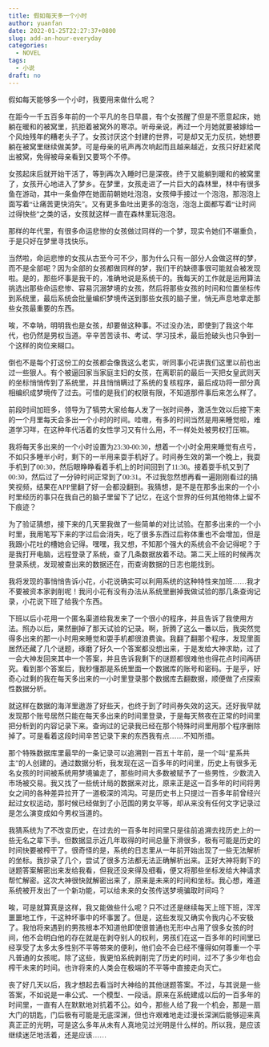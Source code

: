 ```yaml
---
title: 假如每天多一个小时
author: yuanfan
date: 2022-01-25T22:27:37+0800
slug: add-an-hour-everyday
categories:
  - NOVEL
tags:
  - 小说
draft: no
---
```


<font face="微软雅黑">假如每天能够多一个小时，我要用来做什么呢？

<!--more-->

在距今一千五百多年前的一个平凡的冬日早晨，有个女孩醒了但是不愿意起床，她躺在暖和的被窝里，抗拒着被窝外的寒凉。听母亲说，再过一个月她就要被嫁给一个风烛残年的糟老头子了。女孩讨厌这个封建的世界，可是却又无力反抗，她想要躺在被窝里继续做美梦。可是母亲的吼声再次响起而且越来越近，女孩只好赶紧爬出被窝，免得被母亲看到又要骂个不停。

女孩起床后就开始干活了，等到再次入睡时已是深夜。终于又能躺到暖和的被窝里了，女孩开心地进入了梦乡。在梦里，女孩走进了一片巨大的森林里，林中有很多鱼在游动，其中一条鱼停在她面前朝她吐泡泡，女孩伸手接过一个泡泡，那泡泡上面写着“让痛苦更快消失”。又有更多鱼吐出更多的泡泡，泡泡上面都写着“让时间过得快些”之类的话，女孩就这样一直在森林里玩泡泡。

那样的年代里，有很多命运悲惨的女孩做过同样的一个梦，现实令她们不堪重负，于是只好在梦里寻找快乐。

当然啦，命运悲惨的女孩从古至今可不少，那为什么只有一部分人会做这样的梦，而不是全部呢？因为全部的女孩都做同样的梦，我们干的缺德事很可能就会被发现啦。是的，那些坏事是我干的，准确地说是系统干的。我每天的工作就是运用算法挑选出那些命运悲惨、容易沉溺梦境的女孩，然后将那些女孩的时间和位置坐标传到系统里，最后系统会批量编织梦境传送到那些女孩的脑子里，悄无声息地拿走那些女孩最重要的东西。

唉，不幸呐，明明我也是女孩，却要做这种事。不过没办法，即使到了我这个年代，也仍然是男权当道。辛辛苦苦读书、考试、学习技术，最后抢破头也只争到一个这样的岗位来糊口。

倒也不是每个打这份工的女孩都会像我这么老实，听同事小花讲我们这里以前也出过一些狠人。有个被逼回家当家庭主妇的女孩，在离职前的最后一天把女皇武则天的坐标悄悄传到了系统里，并且悄悄瞒过了系统的复核程序，最后成功将一部分真相编织成梦境传了过去。可惜的是我们的权限有限，不知道那件事后来怎么样了。

前段时间加班多，领导为了犒劳大家给每人发了一张时间券，激活生效以后接下来的一个月里每天会多出一个小时的时间。哇嗷，有多的时间当然是用来睡觉啦，难道学习咩，在这种年代活着的女性学习又有什么用，不一样处处被男权打压嘛。

我将每天多出来的一个小时设置为23:30-00:30，想着一个小时全用来睡觉有点亏，不如只多睡半小时，剩下的一半用来耍手机好了。时间券生效的第一个晚上，我耍手机到了00:30，然后眼睁睁看着手机上的时间回到了11:30。接着耍手机又到了00:30，然后过了一分钟时间正常到了00:31。不过我忽然想再看一遍刚刚看过的搞笑视频，结果在APP里翻了好一会都没翻到。我猜想，是不是在那多出来的一个小时里经历的事只在我自己的脑子里留下了记忆，在这个世界的任何其他物体上留不下痕迹？

为了验证猜想，接下来的几天里我做了一些简单的对比试验。在那多出来的一个小时里，我用笔写下来的字过后会消失，吃了很多东西过后称体重也不会增加，但是我跟小花吐的槽她会记得。嘿嘿，我又想，不知那个强大的系统会不会记得呢？于是我打开电脑，远程登录了系统，查了几条数据放着不动。第二天上班的时候再次登录系统，发现被查出来的数据还在，而查询数据的日志也能找到。

我将发现的事悄悄告诉小花，小花说确实可以利用系统的这种特性来加班……我才不要被资本家剥削呢！我问小花有没有办法从系统里删掉我做试验的那几条查询记录，小花说下班了给我个东西。

下班以后小花用一个匿名渠道给我发来了一个很小的程序，并且告诉了我使用方法。照办以后，果然删掉了那天试验的记录。啊，折腾了这么一番以后，我突然觉得多出来的那一小时用来睡觉和耍手机都很浪费诶。我翻了翻那个程序，发现里面居然还藏了几个谜题，琢磨了好久一个答案都没想出来，于是发给大神求助，过了一会大神发回来其中一个答案，并且告诉我剩下的谜题都很难他也得花点时间再研究。看到那个答案后，我秒懂那是系统里面一个数据库的账号和密码。于是乎，好奇心过剩的我在每天多出来的一小时里登录那个数据库去翻数据，顺便做了点探索性数据分析。

就这样在数据的海洋里遨游了好些天，也终于到了时间券失效的这天。还好我早就发现那个账号居然只能在每天多出来的时间里登录，于是每天熬夜在正常的时间里把分析到的内容记录下来。查询过的记录我已经在那个特殊时间里用那个程序删除掉了。可是看着这段时间辛苦记录下来的东西我有点……不知所措。

那个特殊数据库里最早的一条记录可以追溯到一百五十年前，是一个叫“星系共主”的人创建的。通过数据分析，我发现在这一百多年的时间里，历史上有很多无名女孩的时间被系统用梦境骗走了，那些时间大多数被赋予了一些男性，少数流入市场被交易。我又找了一些统计局的数据来对比，原来正是这一百多年的时间将男女之间的各种差异拉开了一道极深的鸿沟。可是历史书上只提过一百多年前曾经兴起过女权运动，那时候已经做到了小范围的男女平等，却从来没有任何文字记录过是怎么演变成如今男权当道的。

我猜系统为了不改变历史，在过去的一百多年时间里只是往前追溯去找历史上的一些无名之辈下手。但数据显示近几年取得的时间总量下滑很多，极有可能是历史的时间快要被榨干了。很奇怪的是，系统的日志里从一年前开始出现了一些无法解析的坐标。我抄录了几个，尝试了很多方法都无法正确解析出来。正好大神将剩下的谜题答案解密出来发给我看，但我还没来得及细看，便又将那些坐标发给大神请求帮忙解密。这次大神很快就解密出来了，原来是未来的时间和坐标。我心想，难道系统被开发出了一个新功能，可以给未来的女孩传送梦境骗取时间吗？

唉，可是就算真是这样，我又能做些什么呢？只不过还是继续每天上班下班，浑浑噩噩地工作，干这种坏事中的坏事罢了。但是，这些发现又确实令我内心不安极了。我怕将来遇到的男孩根本不知道他即使很普通也无形中占用了很多女孩的时间，他不会明白他的存在就是在剥夺别人的权利，男孩们在这一百多年的时间里已经享受了太多太多性别不平等带来的便利，他们会不会已经不懂得如何尊重一个平凡普通的女孩呢。除了这些，我更怕系统剥削完了历史的时间，过不了多少年也会榨干未来的时间。也许将来的人类会在极端的不平等中直接走向灭亡。

丧了好几天以后，我才想起去看当时大神给的其他谜题答案。不过，与其说是一些答案，不如说是一串公式、一个模型、一段话。原来在系统建成以后的一百多年的时间里，一直有人在默默地对抗着不公。如今，那些人给了我一个机会，那是一扇大门的钥匙，门后极有可能是无底深渊，但也许艰难地走过漫长深渊后能够迎来真真正正的光明，可是这么多年从未有人真地见过光明是什么样的。所以我，是应该继续迷茫地活着，还是应该……